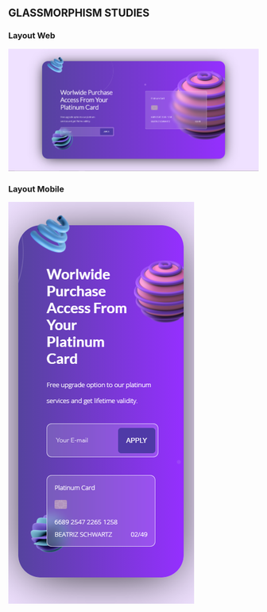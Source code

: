 ## GLASSMORPHISM STUDIES

### Layout Web

![Layout](https://github.com/beatrizsabbatini/glassmorphism-study/blob/main/images/glassmorphism.PNG "Layout implementado na web")

### Layout Mobile

![Layout](https://github.com/beatrizsabbatini/glassmorphism-study/blob/main/images/glassmorphism-mobile.PNG "Layout implementado no mobile")

